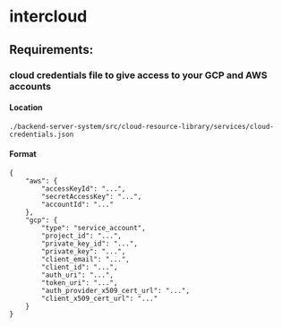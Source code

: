 # intercloud
## Requirements:
### cloud credentials file to give access to your GCP and AWS accounts

#### Location
```
./backend-server-system/src/cloud-resource-library/services/cloud-credentials.json
```

#### Format
```
{
    "aws": {
        "accessKeyId": "...",
        "secretAccessKey": "...",
        "accountId": "..."
    },
    "gcp": {
        "type": "service_account",
        "project_id": "...",
        "private_key_id": "...",
        "private_key": "...",
        "client_email": "...",
        "client_id": "...",
        "auth_uri": "...",
        "token_uri": "...",
        "auth_provider_x509_cert_url": "...",
        "client_x509_cert_url": "..."
    }
}
```
